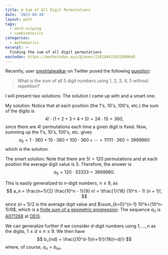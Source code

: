 ```yaml
---
title: A Sum of All Digit Permutations
date: '2023-04-10'
layout: post
tags:
  - nerd-sniping
  - combinatorics
categories:
  - mathematics
excerpt: >-
  Finding the sum of all digit permutations
mastodon: https://mathstodon.xyz/@janmr/110184431051809645
---
```

Recently, user [preshtalwalkar](https://twitter.com/preshtalwalkar) on Twitter posed the following
[question](https://twitter.com/preshtalwalkar/status/1640552185296551938):

> What is the sum of all 5 digit numbers using 1, 2, 3, 4, 5 without repetition?

I will present two solutions: The solution I came up with and a smart one.

My solution: Notice that at each position (the 1's, 10's, 100's, etc.) the sum of the digits is
$$
4! \cdot (1+2+3+4+5) = 24 \cdot 15 = 360,
$$
since there are $4!$ permutations each time a given digit is fixed.
Now, summing up the 1's, 10's, 100's, etc. gives
$$
a_5 = 1 \cdot 360 + 10 \cdot 360 + 100 \cdot 360 + \cdots = 11111 \cdot 360 = 3999960
$$
which is the solution.

The smart solution:
Note that there are $5!=120$ permutations and at each position the average digit value is 3.
Therefore, the answer is
$$
a_5 = 120 \cdot 33333 = 3999960.
$$

This is easily generalized to $n$-digit numbers, $n \leq 9$, as
$$
a_n = \frac{n+1}{2} \frac{10^n - 1}{9} n! = \tfrac{1}{18} (10^n - 1) (n + 1)!,
$$
since $(n+1)/2$ is the average digit value and $\sum_{k=0}^{n-1} 10^k=(10^n-1)/9$,
which is a [finite sum of a geometric progression](https://personal.math.ubc.ca/~cbm/aands/page_10.htm).
The sequence $a_n$ is [A071268](https://oeis.org/A071268) at [OEIS](https://oeis.org).

We can generalize further if we consider $d$-digit numbers using $1, \ldots, n$ as the digits,
$1 \leq d \leq n \leq 9$. We then have
$$
b_{nd} = \frac{(10^d-1)(n+1)!}{18(n-d)!}
$$
where, of course, $a_n=b_{nn}$.
